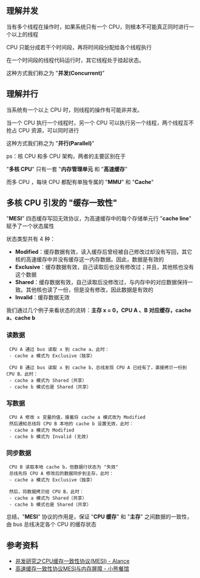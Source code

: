 
## 理解并发

当有多个线程在操作时，如果系统只有一个 CPU，则根本不可能真正同时进行一个以上的线程

CPU 只能分成若干个时间段，再将时间段分配给各个线程执行

在一个时间段的线程代码运行时，其它线程处于挂起状态。

这种方式我们称之为 "**并发(Concurrent)**"

## 理解并行

当系统有一个以上 CPU 时，则线程的操作有可能非并发。

当一个 CPU 执行一个线程时，另一个 CPU 可以执行另一个线程，两个线程互不抢占 CPU 资源，可以同时进行

这种方式我们称之为 "**并行(Parallel)**"

ps：核 CPU 和多 CPU 架构，两者的主要区别在于

"**多核 CPU**" 只有一套 "**内存管理单元** 和 "**高速缓存**"

而多 CPU ，每块 CPU 都配有单独专属的 "**MMU**" 和 "**Cache**"

## 多核 CPU 引发的 "缓存一致性"

"**MESI**" 四态缓存写回无效协议，为高速缓存中的每个存储单元行 "**cache line**" 赋予了一个状态属性

状态类型共有 4 种：

- **Modified**：缓存数据有效，读入缓存后曾经被自己修改过却没有写回，其它核的高速缓存中并没有缓存这一内存数据。因此，数据是有效的
- **Exclusive**：缓存数据有效，自己读取后也没有修改过；并且，其他核也没有这个数据
- **Shared**：缓存数据有效，自己读取后没修改过，与内存中的对应数据保持一致。其他核也读了一份，但是没有修改，因此数据是有效的
- **Invalid**：缓存数据无效

我们通过几个例子来看状态的流转：**主存 x = 0，CPU A 、B 对应缓存，cache a、cache b**

### 读数据

```
 CPU A 通过 bus 读取 x 到 cache a，此时：
 - cache a 模式为 Exclusive（独享）
 
 CPU B 通过 bus 读取 x 到 cache b，总线发现 CPU A 已经有了，直接拷贝一份到 CPU B，此时：
 - cache a 模式为 Shared（共享）
 - cache b 模式也是 Shared（共享）
```

### 写数据

```
 CPU A 修改 x 变量的值，接着将 cache a 模式改为 Modified
 然后通知总线将 CPU B 本地的 cache b 设置无效，此时：
 - cache a 模式为 Modified
 - cache b 模式为 Invalid (无效)
```

### 同步数据

```
 CPU B 读取本地 cache b，但数据行状态为 "失效"
 总线先将 CPU A 修改后的数据同步到主存，此时：
 - cache a 模式为 Exclusive（独享）
 
 然后，将数据拷贝给 CPU B，此时：
 - cache a 模式为 Shared（共享）
 - cache b 模式也是 Shared（共享）
```

总结，"**MESI**" 协议的作用是，保证 "**CPU 缓存**" 和 "**主存**" 之间数据的一致性，由 bus 总线决定各个 CPU 的缓存状态

## 参考资料

- [并发研究之CPU缓存一致性协议(MESI) - Alance ](https://www.cnblogs.com/yanlong300/p/8986041.html)
- [高速缓存一致性协议MESI与内存屏障 - 小熊餐馆 ](https://www.cnblogs.com/xiaoxiongcanguan/p/13184801.html)